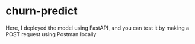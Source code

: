 # churn-predict
Here, I deployed the model using FastAPI, and you can test it by making a POST request using Postman locally
